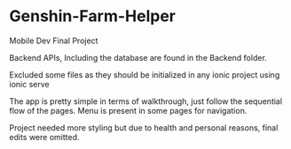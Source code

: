 # Genshin-Farm-Helper
Mobile Dev Final Project

Backend APIs, Including the database are found in the Backend folder.

Excluded some files as they should be initialized in any ionic project using ionic serve

The app is pretty simple in terms of walkthrough, just follow the sequential flow of the pages. Menu is present in some pages for navigation.

Project needed more styling but due to health and personal reasons, final edits were omitted.


